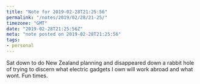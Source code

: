 ```yaml
---
title: "Note for 2019-02-28T21:25:56"
permalink: "/notes/2019/02/28/21-25/"
timezone: "GMT"
date: "2019-02-28T21:25:56Z"
meta: "note posted on 2019-02-28T21:25:56"
tags:
- personal
---
```

Sat down to do New Zealand planning and disappeared down a rabbit hole of trying to discern what electric gadgets I own will work abroad and what wont. Fun times.
